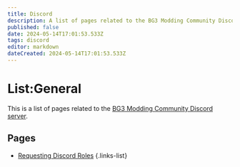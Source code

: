 ```yaml
---
title: Discord
description: A list of pages related to the BG3 Modding Community Discord server.
published: false
date: 2024-05-14T17:01:53.533Z
tags: discord
editor: markdown
dateCreated: 2024-05-14T17:01:53.533Z
---
```


# List:General
This is a list of pages related to the [BG3 Modding Community Discord server](https://discord.gg/bg3mods).

## Pages
- [Requesting Discord Roles](/en/meta/discord/requesting-a-role)
{.links-list}